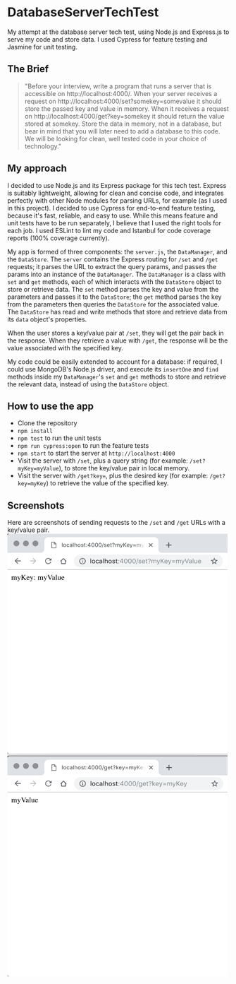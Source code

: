 # DatabaseServerTechTest
My attempt at the database server tech test, using Node.js and Express.js to serve my code and store data. I used Cypress for feature testing and Jasmine for unit testing.

## The Brief
> "Before your interview, write a program that runs a server that is accessible on http://localhost:4000/. When your server receives a request on http://localhost:4000/set?somekey=somevalue it should store the passed key and value in memory. When it receives a request on http://localhost:4000/get?key=somekey it should return the value stored at somekey. Store the data in memory, not in a database, but bear in mind that you will later need to add a database to this code. We will be looking for clean, well tested code in your choice of technology."

## My approach
I decided to use Node.js and its Express package for this tech test. Express is suitably lightweight, allowing for clean and concise code, and integrates perfectly with other Node modules for parsing URLs, for example (as I used in this project). I decided to use Cypress for end-to-end feature testing, because it's fast, reliable, and easy to use. While this means feature and unit tests have to be run separately, I believe that I used the right tools for each job. I used ESLint to lint my code and Istanbul for code coverage reports (100% coverage currently).

My app is formed of three components: the `server.js`, the `DataManager`, and the `DataStore`. The `server` contains the Express routing for `/set` and `/get` requests; it parses the URL to extract the query params, and passes the params into an instance of the `DataManager`. The `DataManager` is a class with `set` and `get` methods, each of which interacts with the `DataStore` object to store or retrieve data. The `set` method parses the key and value from the parameters and passes it to the `DataStore`; the `get` method parses the key from the parameters then queries the `DataStore` for the associated value. The `DataStore` has read and write methods that store and retrieve data from its `data` object's properties.

When the user stores a key/value pair at `/set`, they will get the pair back in the response. When they retrieve a value with `/get`, the response will be the value associated with the specified key.

My code could be easily extended to account for a database: if required, I could use MongoDB's Node.js driver, and execute its `insertOne` and `find` methods inside my `DataManager`'s `set` and `get` methods to store and retrieve the relevant data, instead of using the `DataStore` object.

## How to use the app

- Clone the repository
- `npm install`
- `npm test` to run the unit tests
- `npm run cypress:open` to run the feature tests
- `npm start` to start the server at `http://localhost:4000`
- Visit the server with `/set`, plus a query string (for example: `/set?myKey=myValue`), to store the key/value pair in local memory.
- Visit the server with `/get?key=`, plus the desired key (for example: `/get?key=myKey`) to retrieve the value of the specified key.

## Screenshots
Here are screenshots of sending requests to the `/set` and `/get` URLs with a key/value pair.
<img src='./assets/images/set.png' width=500 height=500>
<img src='./assets/images/get.png' width=500 height=500>
